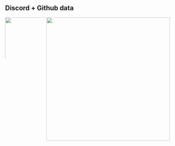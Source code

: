 ## Discord + Github data

<div style="display: flex; flex-direction: column">
  <div style="display: flex; flex-direction: row">
    <img
	style="min-width: 134px; max-height: 134px;"
	 width="320"
        src="https://lanyard-profile-readme.vercel.app/api/347796715363106816?theme=dark&bg=000000&animated=false&borderRadius=50px"

<br> <br/>

<div align="center">
  <a href="https://github.com/Onlybielzin">

  <img height="400px" src="https://github-readme-stats.vercel.app/api/top-langs/?username=bielwtf&layout=compact&theme=tokyonight&langs_count=10&count_private=true"/>
</div>
  
  
